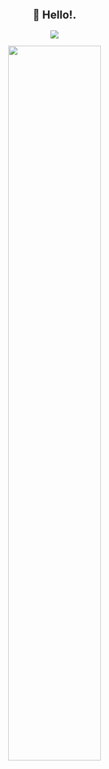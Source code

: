 <h2 align="center">👋 Hello!.</h3>

<p align="center">
  <img  src="https://komarev.com/ghpvc/?username=ignoxx&style=flat-square" />
</p>

<p align="center">
  <img width="60%" src="https://github-readme-stats.vercel.app/api?username=ignoxx&show_icons=true" />
</p>

